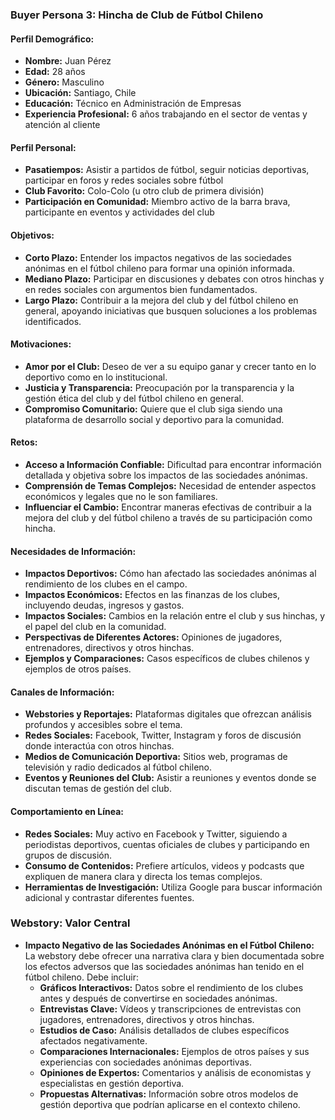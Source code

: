 ### Buyer Persona 3: Hincha de Club de Fútbol Chileno

#### Perfil Demográfico:
- **Nombre:** Juan Pérez
- **Edad:** 28 años
- **Género:** Masculino
- **Ubicación:** Santiago, Chile
- **Educación:** Técnico en Administración de Empresas
- **Experiencia Profesional:** 6 años trabajando en el sector de ventas y atención al cliente

#### Perfil Personal:
- **Pasatiempos:** Asistir a partidos de fútbol, seguir noticias deportivas, participar en foros y redes sociales sobre fútbol
- **Club Favorito:** Colo-Colo (u otro club de primera división)
- **Participación en Comunidad:** Miembro activo de la barra brava, participante en eventos y actividades del club

#### Objetivos:
- **Corto Plazo:** Entender los impactos negativos de las sociedades anónimas en el fútbol chileno para formar una opinión informada.
- **Mediano Plazo:** Participar en discusiones y debates con otros hinchas y en redes sociales con argumentos bien fundamentados.
- **Largo Plazo:** Contribuir a la mejora del club y del fútbol chileno en general, apoyando iniciativas que busquen soluciones a los problemas identificados.

#### Motivaciones:
- **Amor por el Club:** Deseo de ver a su equipo ganar y crecer tanto en lo deportivo como en lo institucional.
- **Justicia y Transparencia:** Preocupación por la transparencia y la gestión ética del club y del fútbol chileno en general.
- **Compromiso Comunitario:** Quiere que el club siga siendo una plataforma de desarrollo social y deportivo para la comunidad.

#### Retos:
- **Acceso a Información Confiable:** Dificultad para encontrar información detallada y objetiva sobre los impactos de las sociedades anónimas.
- **Comprensión de Temas Complejos:** Necesidad de entender aspectos económicos y legales que no le son familiares.
- **Influenciar el Cambio:** Encontrar maneras efectivas de contribuir a la mejora del club y del fútbol chileno a través de su participación como hincha.

#### Necesidades de Información:
- **Impactos Deportivos:** Cómo han afectado las sociedades anónimas al rendimiento de los clubes en el campo.
- **Impactos Económicos:** Efectos en las finanzas de los clubes, incluyendo deudas, ingresos y gastos.
- **Impactos Sociales:** Cambios en la relación entre el club y sus hinchas, y el papel del club en la comunidad.
- **Perspectivas de Diferentes Actores:** Opiniones de jugadores, entrenadores, directivos y otros hinchas.
- **Ejemplos y Comparaciones:** Casos específicos de clubes chilenos y ejemplos de otros países.

#### Canales de Información:
- **Webstories y Reportajes:** Plataformas digitales que ofrezcan análisis profundos y accesibles sobre el tema.
- **Redes Sociales:** Facebook, Twitter, Instagram y foros de discusión donde interactúa con otros hinchas.
- **Medios de Comunicación Deportiva:** Sitios web, programas de televisión y radio dedicados al fútbol chileno.
- **Eventos y Reuniones del Club:** Asistir a reuniones y eventos donde se discutan temas de gestión del club.

#### Comportamiento en Línea:
- **Redes Sociales:** Muy activo en Facebook y Twitter, siguiendo a periodistas deportivos, cuentas oficiales de clubes y participando en grupos de discusión.
- **Consumo de Contenidos:** Prefiere artículos, videos y podcasts que expliquen de manera clara y directa los temas complejos.
- **Herramientas de Investigación:** Utiliza Google para buscar información adicional y contrastar diferentes fuentes.

### Webstory: Valor Central
- **Impacto Negativo de las Sociedades Anónimas en el Fútbol Chileno:** La webstory debe ofrecer una narrativa clara y bien documentada sobre los efectos adversos que las sociedades anónimas han tenido en el fútbol chileno. Debe incluir:
  - **Gráficos Interactivos:** Datos sobre el rendimiento de los clubes antes y después de convertirse en sociedades anónimas.
  - **Entrevistas Clave:** Vídeos y transcripciones de entrevistas con jugadores, entrenadores, directivos y otros hinchas.
  - **Estudios de Caso:** Análisis detallados de clubes específicos afectados negativamente.
  - **Comparaciones Internacionales:** Ejemplos de otros países y sus experiencias con sociedades anónimas deportivas.
  - **Opiniones de Expertos:** Comentarios y análisis de economistas y especialistas en gestión deportiva.
  - **Propuestas Alternativas:** Información sobre otros modelos de gestión deportiva que podrían aplicarse en el contexto chileno.


